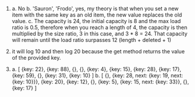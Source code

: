 1.  a. No
    b. 'Sauron', 'Frodo', yes, my theory is that when you set a new item with the same key as an old item, the new value replaces the old value.
    c. The capacity is 24, the initial capacity is 8 and the max load ratio is 0.5, therefore when you reach a length of 4, the capacity is then multiplied by the size ratio, 3 in this case, and 3 * 8 = 24. That capacity will remain until the load ratio surpasses 12 (length + deleted + 1)

2.  it will log 10 and then log 20 because the get method returns the value of the provided key.

3.  a. [
            {key: 22},
            {key: 88},
            {},
            {},
            {key: 4},
            {key: 15},
            {key: 28},
            {key: 17},
            {key: 59},
            {},
            {key: 31},
            {key: 10}
                ]
    b.  [
            {},
            {key: 28, next: {key: 19, next: {key: 10}}},
            {key: 20},
            {key: 12},
            {},
            {key: 5},
            {key: 15, next: {key: 33}},
            {},
            {key: 17}
                ]